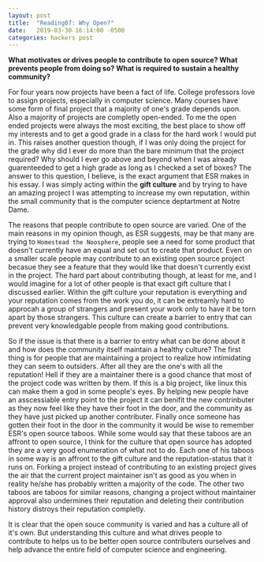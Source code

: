 ```yaml
---
layout: post
title:  "Reading07: Why Open?"
date:   2019-03-30 16:14:00 -0500
categories: hackers post
---
```


**What motivates or drives people to contribute to open source? What prevents people from doing so? What is required to sustain a healthy community?**

For four years now projects have been a fact of life. College professors love to assign projects, especially in computer science. Many courses have some form of final project that a majority of one's grade depends upon. Also a majority of projects are completly open-ended. To me the open ended projects were always the most exciting, the best place to show off my interests and to get a good grade in a class for the hard work I would put in. This raises another question though, if I was only doing the project for the grade why did I ever do more than the bare minimum that the project required? Why should I ever go above and beyond when I was already guarenteeded to get a high grade as long as I checked a set of boxes? The answer to this question, I believe, is the exact argument that ESR makes in his essay. I was simply acting within the __gift culture__ and by trying to have an amazing project I was attempting to increase my own reputation, within the small community that is the computer science deptartment at Notre Dame. 

The reasons that people contribute to open source are varied. One of the main reasons in my opinion though, as ESR suggests, may be that many are trying to `Homestead the Noosphere`, people see a need for some product that doesn't currently have an equal and set out to create that product. Even on a smaller scale people may contribute to an existing open source project becasue they see a feature that they would like that doesn't currently exist in the project. The hard part about contributing though, at least for me, and I would imagine for a lot of other people is that exact gift culture that I discussed earlier. Within the gift culture your reputation is everything and your reputation comes from the work you do, it can be extreamly hard to approcah a group of strangers and present your work only to have it be torn apart by those strangers. This culture can create a barrier to entry that can prevent very knowledgable people from making good contributions. 

So if the issue is that there is a barrier to entry what can be done about it and how does the community itself maintain a healthy culture? The first thing is for people that are maintaining a project to realize how intimidating they can seem to outsiders. After all they are the one's with all the reputation! Hell if they are a maintainer there is a good chance that most of the project code was written by them. If this is a big project, like linux this can make them a god in some people's eyes. By helping new people have an asscessiable entry point to the project it can benifit the new contrinbuter as they now feel like they have their foot in the door, and the community as they have just picked up another contributer. Finally once someone has gotten their foot in the door in the community it would be wise to remember ESR's open source taboos. While some would say that these taboos are an affront to open source, I think for the culture that open source has adopted they are a very good enumeration of what not to do. Each one of his taboos in some way is an affront to the gift culture and the reputation-status that it runs on. Forking a project instead of contributing to an existing project gives the air that the current project maintainer isn't as good as you when in reality he/she has probably written a majority of the code. The other two taboos are taboos for similar reasons, changing a project without maintainer approval also undermines their reputation and deleting their contribution history distroys their reputation completly. 

It is clear that the open souce community is varied and has a culture all of it's own. But understanding this culture and what drives people to contribute to helps us to be better open source contributers ourselves and help advance the entire field of computer science and engineering. 